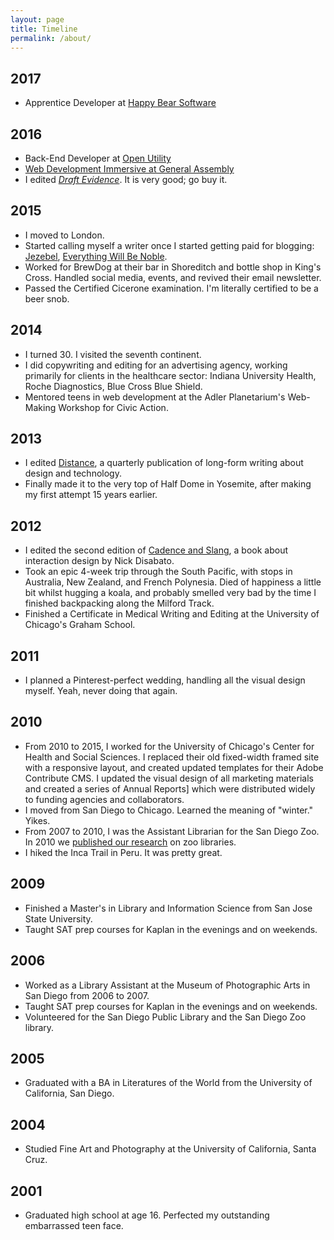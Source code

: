 ```yaml
---
layout: page
title: Timeline
permalink: /about/
---
```


## 2017

* Apprentice Developer at [Happy Bear Software](https://www.happybearsoftware.com)

## 2016

* Back-End Developer at [Open Utility](http://openutility.com)
* [Web Development Immersive at General Assembly](https://generalassemb.ly/education/web-development-immersive)
* I edited [_Draft Evidence_](https://www.kickstarter.com/projects/nickd/draft-evidence-essays-about-design-and-independent). It is very good; go buy it.


## 2015

  * I moved to London.
  * Started calling myself a writer once I started getting paid for blogging: [Jezebel](http://jezebel.com/one-weird-trick-female-animals-use-to-control-who-gets-1686766202), [Everything Will Be Noble](http://www.everythingwillbenoble.com/blog/trekking-in-tierra-del-fuego).
  * Worked for BrewDog at their bar in Shoreditch and bottle shop in King's Cross. Handled social media, events, and revived their email newsletter.
  * Passed the Certified Cicerone examination. I'm literally certified to be a beer snob.


## 2014

  * I turned 30. I visited the seventh continent.
  * I did copywriting and editing for an advertising agency, working primarily for clients in the healthcare sector: Indiana University Health, Roche Diagnostics, Blue Cross Blue Shield.
  * Mentored teens in web development at the Adler Planetarium's Web-Making Workshop for Civic Action.


## 2013

  * I edited [Distance](http://distance.cc), a quarterly publication of long-form writing about design and technology.
  * Finally made it to the very top of Half Dome in Yosemite, after making my first attempt 15 years earlier.


## 2012

  * I edited the second edition of [Cadence and Slang](https://cadence.cc), a book about interaction design by Nick Disabato.
  * Took an epic 4-week trip through the South Pacific, with stops in Australia, New Zealand, and French Polynesia. Died of happiness a little bit whilst hugging a koala, and probably smelled very bad by the time I finished backpacking along the Milford Track.
  * Finished a Certificate in Medical Writing and Editing at the University of Chicago's Graham School.


## 2011

  * I planned a Pinterest-perfect wedding, handling all the visual design myself. Yeah, never doing that again.


## 2010

  * From 2010 to 2015, I worked for the University of Chicago's Center for Health and Social Sciences. I replaced their old fixed-width framed site with a responsive layout, and created updated templates for their Adobe Contribute CMS. I updated the visual design of all marketing materials and created a series of Annual Reports] which were distributed widely to funding agencies and collaborators.
  * I moved from San Diego to Chicago. Learned the meaning of "winter." Yikes.
  * From 2007 to 2010, I was the Assistant Librarian for the San Diego Zoo. In 2010 we [published our research](http://www.istl.org/10-summer/article2.html) on zoo libraries.
  * I hiked the Inca Trail in Peru. It was pretty great.


## 2009

  * Finished a Master's in Library and Information Science from San Jose State University.
  * Taught SAT prep courses for Kaplan in the evenings and on weekends.


## 2006

  * Worked as a Library Assistant at the Museum of Photographic Arts in San Diego from 2006 to 2007.
  * Taught SAT prep courses for Kaplan in the evenings and on weekends.
  * Volunteered for the San Diego Public Library and the San Diego Zoo library.


## 2005

  * Graduated with a BA in Literatures of the World from the University of California, San Diego.


## 2004

  * Studied Fine Art and Photography at the University of California, Santa Cruz.


## 2001

  * Graduated high school at age 16. Perfected my outstanding embarrassed teen face.
